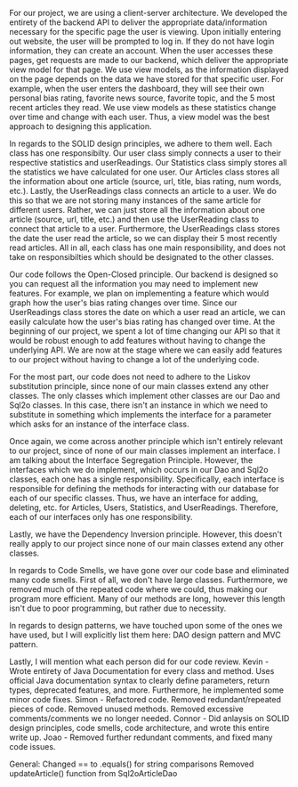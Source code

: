 For our project, we are using a client-server architecture. We developed the entirety of the backend API to deliver the appropriate data/information necessary for the specific page the user is viewing. Upon initially entering out website, the user will be prompted to log in. If they do not have login information, they can create an account. When the user accesses these pages, get requests are made to our backend, which deliver the appropriate view model for that page. We use view models, as the information displayed on the page depends on the data we have stored for that specific user. For example, when the user enters the dashboard, they will see their own personal bias rating, favorite news source, favorite topic, and the 5 most recent articles they read. We use view models as these statistics change over time and change with each user. Thus, a view model was the best approach to designing this application.

In regards to the SOLID design principles, we adhere to them well. Each class has one responsibilty. Our user class simply connects a user to their respective statistics and userReadings. Our Statistics class simply stores all the statistics we have calculated for one user. Our Articles class stores all the information about one article (source, url, title, bias rating, num words, etc.). Lastly, the UserReadings class connects an article to a user. We do this so that we are not storing many instances of the same article for different users. Rather, we can just store all the information about one article (source, url, title, etc.) and then use the UserReading class to connect that article to a user. Furthermore, the UserReadings class stores the date the user read the article, so we can display their 5 most recently read articles. All in all, each class has one main responsibility, and does not take on responsibilties which should be designated to the other classes.

Our code follows the Open-Closed principle. Our backend is designed so you can request all the information you may need to implement new features. For example, we plan on implementing a feature which would graph how the user's bias rating changes over time. Since our UserReadings class stores the date on which a user read an article, we can easily calculate how the user's bias rating has changed over time. At the beginning of our project, we spent a lot of time changing our API so that it would be robust enough to add features without having to change the underlying API. We are now at the stage where we can easily add features to our project without having to change a lot of the underlying code.

For the most part, our code does not need to adhere to the Liskov substitution principle, since none of our main classes extend any other classes. The only classes which implement other classes are our Dao and Sql2o classes. In this case, there isn't an instance in which we need to substitute in something which implements the interface for a parameter which asks for an instance of the interface class.

Once again, we come across another principle which isn't entirely relevant to our project, since of none of our main classes implement an interface. I am talking about the Interface Segregation Principle. However, the interfaces which we do implement, which occurs in our Dao and Sql2o classes, each one has a single responsibility. Specifically, each interface is responsible for defining the methods for interacting with our database for each of our specific classes. Thus, we have an interface for adding, deleting, etc. for Articles, Users, Statistics, and UserReadings. Therefore, each of our interfaces only has one responsibility.

Lastly, we have the Dependency Inversion principle. However, this doesn't really apply to our project since none of our main classes extend any other classes.

In regards to Code Smells, we have gone over our code base and eliminated many code smells. First of all, we don't have large classes. Furthermore, we removed much of the repeated code where we could, thus making our program more efficient. Many of our methods are long, however this length isn't due to poor programming, but rather due to necessity.

In regards to design patterns, we have touched upon some of the ones we have used, but I will explicitly list them here: DAO design pattern and MVC pattern.

Lastly, I will mention what each person did for our code review.
Kevin - Wrote entirety of Java Documentation for every class and method. Uses official Java documentation syntax to clearly define parameters, return types, deprecated features, and more. Furthermore, he implemented some minor code fixes.
Simon - Refactored code. Removed redundant/repeated pieces of code. Removed unused methods. Removed excessive comments/comments we no longer needed.
Connor - Did anlaysis on SOLID design principles, code smells, code architecture, and wrote this entire write up.
Joao - Removed further redundant comments, and fixed many code issues.

General:
Changed == to .equals() for string comparisons
Removed updateArticle() function from Sql2oArticleDao
